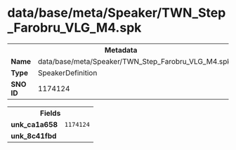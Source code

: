 <h1>data/base/meta/Speaker/TWN_Step_Farobru_VLG_M4.spk</h1><table><tr><th colspan="100%">Metadata</th></tr><tr><td><b>Name</b></td><td>data/base/meta/Speaker/TWN_Step_Farobru_VLG_M4.spk</td></tr><tr><td><b>Type</b></td><td>SpeakerDefinition</td></tr><tr><td><b>SNO ID</b></td><td>1174124</td></tr></table>

<table><tr><th colspan="100%">Fields</th></tr><tr><td><b>unk_ca1a658</b></td><td><code>1174124</code></td></tr><tr><td><b>unk_8c41fbd</b></td><td></td></tr></table>

